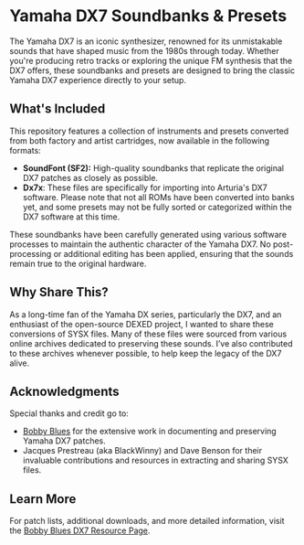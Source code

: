 # Yamaha DX7 Soundbanks & Presets

The Yamaha DX7 is an iconic synthesizer, renowned for its unmistakable sounds that have shaped music from the 1980s through today. Whether you're producing retro tracks or exploring the unique FM synthesis that the DX7 offers, these soundbanks and presets are designed to bring the classic Yamaha DX7 experience directly to your setup.

## What's Included

This repository features a collection of instruments and presets converted from both factory and artist cartridges, now available in the following formats:
- **SoundFont (SF2):** High-quality soundbanks that replicate the original DX7 patches as closely as possible.
- **Dx7x**: These files are specifically for importing into Arturia's DX7 software. Please note that not all ROMs have been converted into banks yet, and some presets may not be fully sorted or categorized within the DX7 software at this time.

These soundbanks have been carefully generated using various software processes to maintain the authentic character of the Yamaha DX7. No post-processing or additional editing has been applied, ensuring that the sounds remain true to the original hardware.

## Why Share This?

As a long-time fan of the Yamaha DX series, particularly the DX7, and an enthusiast of the open-source DEXED project, I wanted to share these conversions of SYSX files. Many of these files were sourced from various online archives dedicated to preserving these sounds. I’ve also contributed to these archives whenever possible, to help keep the legacy of the DX7 alive.

## Acknowledgments

Special thanks and credit go to:
- [Bobby Blues](http://bobbyblues.recup.ch/) for the extensive work in documenting and preserving Yamaha DX7 patches.
- Jacques Prestreau (aka BlackWinny) and Dave Benson for their invaluable contributions and resources in extracting and sharing SYSX files.

## Learn More

For patch lists, additional downloads, and more detailed information, visit the [Bobby Blues DX7 Resource Page](http://bobbyblues.recup.ch/yamaha_dx7/dx7.html).
